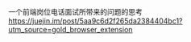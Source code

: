 一个前端岗位电话面试所带来的问题的思考
https://juejin.im/post/5aa9c6d2f265da2384404bc1?utm_source=gold_browser_extension